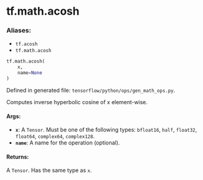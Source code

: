 <div itemscope itemtype="http://developers.google.com/ReferenceObject">
<meta itemprop="name" content="tf.math.acosh" />
<meta itemprop="path" content="Stable" />
</div>

# tf.math.acosh

### Aliases:

* `tf.acosh`
* `tf.math.acosh`

``` python
tf.math.acosh(
    x,
    name=None
)
```



Defined in generated file: `tensorflow/python/ops/gen_math_ops.py`.

Computes inverse hyperbolic cosine of x element-wise.

#### Args:

* <b>`x`</b>: A `Tensor`. Must be one of the following types: `bfloat16`, `half`, `float32`, `float64`, `complex64`, `complex128`.
* <b>`name`</b>: A name for the operation (optional).


#### Returns:

A `Tensor`. Has the same type as `x`.